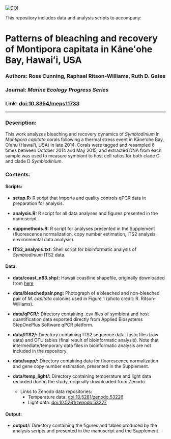 [![DOI](https://zenodo.org/badge/doi/10.5281/zenodo.53231.svg)](http://dx.doi.org/10.5281/zenodo.53231)

This repository includes data and analysis scripts to accompany:

# Patterns of bleaching and recovery of Montipora capitata in Kāneʻohe Bay, Hawaiʻi, USA
### Authors: Ross Cunning, Raphael Ritson-Williams, Ruth D. Gates
### Journal: _Marine Ecology Progress Series_
### Link: [doi:10.3354/meps11733](http://dx.doi.org/10.3354/meps11733)  

-----

### Description:
This work analyzes bleaching and recovery dynamics of *Symbiodinium* in *Montipora capitata* corals following a thermal stress event in Kāneʻohe Bay, Oʻahu (Hawaiʻi, USA) in late 2014. Corals were tagged and resampled 6 times between October 2014 and May 2015, and extracted DNA from each sample was used to measure symbiont to host cell ratios for both clade C and clade D *Symbiodinium*.

### Contents:
#### Scripts:
* **setup.R:** R script that imports and quality controls qPCR data in preparation for analysis.

* **analysis.R:** R script for all data analyses and figures presented in the manuscript.

* **suppmethods.R:** R script for analyses presented in the Supplement (fluorescence normalization, copy number estimation, ITS2 analysis, environmental data analysis).

* **ITS2_analysis.txt:** Shell script for bioinformatic analysis of _Symbiodinium_ ITS2 data.

#### Data:
* **data/coast_n83.shp/:** Hawaii coastline shapefile, originally downloaded from [here](http://files.hawaii.gov/dbedt/op/gis/data/coast_n83.shp.zip)

* **data/bleachedpair.png:** Photograph of a bleached and non-bleached pair of _M. capitata_ colonies used in Figure 1 (photo credit: R. Ritson-Williams).

* **data/qPCR/:** Directory containing .csv files of symbiont and host quantification data exported directly from Applied Biosystems StepOnePlus Software qPCR platform.

* **data/ITS2/:** Directory containing ITS2 sequence data .fastq files (raw data) and OTU tables (final result of bioinformatic analysis). Note that intermediate/temporary data files in bioinformatic analysis are not included in the repository.

* **data/supp/:** Directory containing data for fluorescence normalization and gene copy number estimation, presented in the Supplement.

* **data/temp_light/:** Directory containing temperature and light data recorded during the study, originally downloaded from Zenodo.
    * Links to Zenodo data repositories:
        + Temperature data: [doi:10.5281/zenodo.53226](http://dx.doi.org/10.5281/zenodo.53226)
        + Light data: [doi:10.5281/zenodo.53227](http://dx.doi.org/10.5281/zenodo.53227)

#### Output:
* **output/:** Directory containing the figures and tables produced by the analysis scripts and presented in the manuscript and the Supplement.
